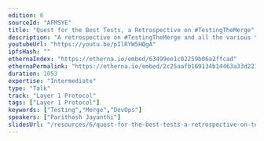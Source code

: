 ```yaml
---
edition: 6
sourceId: "AFMSYE"
title: "Quest for the Best Tests, a Retrospective on #TestingTheMerge"
description: "A retrospective on #TestingTheMerge and all the various testing avenues we explored. I'd also give  a brief summary of what went right and wrong in our approach."
youtubeUrl: "https://youtu.be/pIlRYW5HQgA"
ipfsHash: ""
ethernaIndex: "https://etherna.io/embed/63499ee1c02259b06a2ffcad"
ethernaPermalink: "https://etherna.io/embed/2c25aafb169134b14463a33d221367ee0137c46ce1bf5ecb41399c28b3d9cbd3"
duration: 1053
expertise: "Intermediate"
type: "Talk"
track: "Layer 1 Protocol"
tags: ["Layer 1 Protocol"]
keywords: ["Testing","Merge","DevOps"]
speakers: ["Parithosh Jayanthi"]
slidesUrl: "/resources/6/quest-for-the-best-tests-a-retrospective-on-testingthemerge.pdf"
---
```

